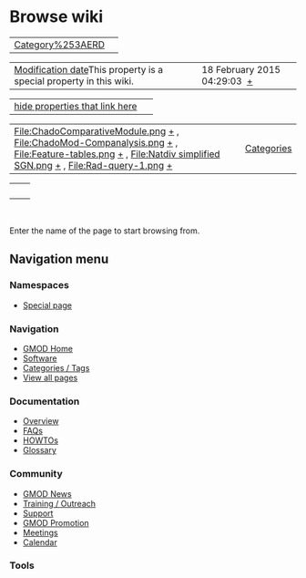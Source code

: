 



<span id="top"></span>




# <span dir="auto">Browse wiki</span>






|                                                   |     |
|---------------------------------------------------|-----|
| [Category%253AERD](/wiki/Category%253AERD "Category%253AERD") |     |

|  |  |
|----|----|
| <span class="smw-highlighter" data-type="1" state="inline" data-title="Property"><span class="smwbuiltin">[Modification date](/wiki/Property:Modification_date "Property:Modification date")</span><span class="smwttcontent">This property is a special property in this wiki.</span></span> | <span class="smwb-value">18 February 2015 04:29:03  <span class="smwsearch">[+](/wiki/Special%253ASearchByProperty/Modification-20date/18-20February-202015-2004:29:03 "Special%253ASearchByProperty/Modification-20date/18-20February-202015-2004:29:03")</span></span> |

<span id="smw_browse_incoming"></span>

|  |  |
|----|----|
| [hide properties that link here](/mediawiki/index.php?title=Special:Browse&offset=0&dir=out&article=Category%253AERD)  |  |

|  |  |
|----|----|
| <span class="smwb-ivalue">[File:ChadoComparativeModule.png](/wiki/File:ChadoComparativeModule.png "File:ChadoComparativeModule.png") <span class="smwbrowse">[+](/wiki/Special%253ABrowse/File:ChadoComparativeModule.png "Special%253ABrowse/File:ChadoComparativeModule.png")</span></span> , <span class="smwb-ivalue">[File:ChadoMod-Companalysis.png](/wiki/File:ChadoMod-Companalysis.png "File:ChadoMod-Companalysis.png") <span class="smwbrowse">[+](/wiki/Special%253ABrowse/File:ChadoMod-2DCompanalysis.png "Special%253ABrowse/File:ChadoMod-2DCompanalysis.png")</span></span> , <span class="smwb-ivalue">[File:Feature-tables.png](/wiki/File:Feature-tables.png "File:Feature-tables.png") <span class="smwbrowse">[+](/wiki/Special%253ABrowse/File:Feature-2Dtables.png "Special%253ABrowse/File:Feature-2Dtables.png")</span></span> , <span class="smwb-ivalue">[File:Natdiv simplified SGN.png](/wiki/File:Natdiv_simplified_SGN.png "File:Natdiv simplified SGN.png") <span class="smwbrowse">[+](/wiki/Special%253ABrowse/File:Natdiv-20simplified-20SGN.png "Special%253ABrowse/File:Natdiv-20simplified-20SGN.png")</span></span> , <span class="smwb-ivalue">[File:Rad-query-1.png](/wiki/File:Rad-query-1.png "File:Rad-query-1.png") <span class="smwbrowse">[+](/wiki/Special%253ABrowse/File:Rad-2Dquery-2D1.png "Special%253ABrowse/File:Rad-2Dquery-2D1.png")</span></span> | [Categories](/wiki/Special%253ACategories "Special%253ACategories") |

|     |     |
|-----|-----|
|     |     |

 

Enter the name of the page to start browsing from.  








## Navigation menu



### Namespaces

- <span id="ca-nstab-special">[Special
  page](/wiki/Special%253ABrowse/Category%253AERD "This is a special page, you cannot edit the page itself")</span>






### Navigation



- <span id="n-GMOD-Home">[GMOD Home](/wiki/Main_Page)</span>
- <span id="n-Software">[Software](/wiki/GMOD_Components)</span>
- <span id="n-Categories-.2F-Tags">[Categories /
  Tags](/wiki/Categories)</span>
- <span id="n-View-all-pages">[View all
  pages](/wiki/Special:AllPages)</span>




### Documentation



- <span id="n-Overview">[Overview](/wiki/Overview)</span>
- <span id="n-FAQs">[FAQs](/wiki/Category%253AFAQ)</span>
- <span id="n-HOWTOs">[HOWTOs](/wiki/Category%253AHOWTO)</span>
- <span id="n-Glossary">[Glossary](/wiki/Glossary)</span>




### Community



- <span id="n-GMOD-News">[GMOD News](/wiki/GMOD_News)</span>
- <span id="n-Training-.2F-Outreach">[Training /
  Outreach](/wiki/Training_and_Outreach)</span>
- <span id="n-Support">[Support](/wiki/Support)</span>
- <span id="n-GMOD-Promotion">[GMOD
  Promotion](/wiki/GMOD_Promotion)</span>
- <span id="n-Meetings">[Meetings](/wiki/Meetings)</span>
- <span id="n-Calendar">[Calendar](/wiki/Calendar)</span>




### Tools












<!-- -->




